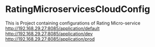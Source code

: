 # RatingMicroservicesCloudConfig
This is Project containing configurations of Rating Micro-service 
http://192.168.29.27:8085/application/default
http://192.168.29.27:8085/application/dev
http://192.168.29.27:8085/application/prod
